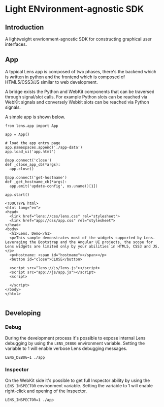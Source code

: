 # Light ENvironment-agnostic SDK

## Introduction

A lightweight envrionment-agnostic SDK for constructing graphical user interfaces.



## App

A typical Lens app is composed of two phases, there's the backend which is
written in python and the frontend which is composed of HTML5/CSS3/JS similar
to web development.

A bridge exists the Python and WebKit components that can be traversed through
signal/slot calls. For example Python slots can be reached via WebKit signals
and conversely Webkit slots can be reached via Python signals.

A simple app is shown below.

```
from lens.app import App

app = App()

# load the app entry page
app.namespaces.append('./app-data')
app.load_ui('app.html')

@app.connect('close')
def _close_app_cb(*args):
  app.close()

@app.connect('get-hostname')
def _get_hostname_cb(*args):
  app.emit('update-config', os.uname()[1])

app.start()
```

```
<!DOCTYPE html>
<html lang="en">
<head>
  <link href="lens://css/lens.css" rel="stylesheet">
  <link href="app://css/app.css" rel="stylesheet">
</head>
<body>
  <h1>Lens. Demo</h1>
  <p>This sample demonstrates most of the widgets supported by Lens. Leveraging the Bootstrap and the Angular UI projects, the scope for Lens widgets are limited only by your abilities in HTML5, CSS3 and JS.</p>
  <p>Hostname: <span id="hostname"></span></p>
  <button id="close">CLOSE</button>

  <script src="lens://js/lens.js"></script>
  <script src="app://js/app.js"></script>
  <script>

  </script>
</body>
</html>
```

```
```

## Developing

### Debug

During the development process it's possible to expose internal Lens debugging
by using the `LENS_DEBUG` environment variable. Setting the variable to 1 will
enable verbose Lens debugging messages.

```
LENS_DEBUG=1 ./app
```

### Inspector

On the WebKit side it's possible to get full Inspector ability by using the
`LENS_INSPECTOR` environment variable. Setting the variable to 1 will enable
right-click and opening of the Inspector.

```
LENS_INSPECTOR=1 ./app
```

